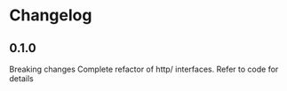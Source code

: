 # Changelog

## 0.1.0

Breaking changes
Complete refactor of http/ interfaces. Refer to code for details

